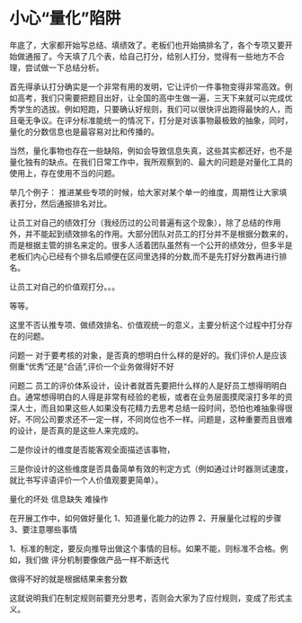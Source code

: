 # 小心“量化”陷阱

年底了，大家都开始写总结、填绩效了。老板们也开始搞排名了，各个专项又要开始做通报了。今天填了几个表，给自己打分，给别人打分，觉得有一些地方不合理，尝试做一下总结分析。

首先得承认打分确实是一个非常有用的发明，它让评价一件事物变得非常高效。例如高考，我们只需要把题目出好，让全国的高中生做一遍，三天下来就可以完成优秀学生的选拔。例如短跑，只要确认好规则，我们可以很快评出跑得最快的人，而且毫无争议。在评分标准能统一的情况下，打分是对该事物最极致的抽象，同时，量化的分数信息也是最容易对比和传播的。

当然，量化事物也存在一些缺陷，例如会导致信息失真，这些其实都还好，也不是量化独有的缺点。在我们日常工作中，我所观察到的、最大的问题是对量化工具的使用上，存在使用不当的问题。

举几个例子：
推进某些专项的时候，给大家对某个单一的维度，周期性让大家填表打分，然后通报排名对比。

让员工对自己的绩效打分（我经历过的公司普遍有这个现象），除了总结的作用外，并不能起到绩效排名的作用。大部分团队对员工的打分并不是根据分数来的，而是根据主管的排名来定的。很多人活着团队虽然有一个公开的绩效分，但多半是老板们内心已经有个排名后顺便在区间里选择的分数,而不是先打好分数再进行排名。

让员工对自己的价值观打分。。。

等等。

这里不否认推专项、做绩效排名、价值观统一的意义，主要分析这个过程中打分存在的问题。

问题一
对于要考核的对象，是否真的想明白什么样的是好的。我们评价人是应该侧重“优秀”还是“合适”,评价一个业务做得好不好

问题二
员工的评价体系设计，设计者就首先要把什么样的人是好员工想得明明白白。通常想得明白的人得是非常有经验的老板，或者在业务层面摸爬滚打多年的资深人士，而且如果这些人如果没有花精力去思考总结一段时间，恐怕也难抽象得很好。不同公司要求还不一定一样，不同岗位也不一样。问题是，这种重要而且很难的设计，是否真的是这些人来完成的。



二是你设计的维度是否能客观全面描述该事物，

三是你设计的这些维度是否具备简单有效的判定方式（例如通过计时器测试速度，就比书写评语评价一个人价值观要更简单）。





量化的坏处
信息缺失
难操作

在开展工作中，如何做好量化
1、知道量化能力的边界
2、开展量化过程的步骤
3、要注意哪些事情

1、标准的制定，要反向推导出做这个事情的目标。如果不能，则标准不合格。例如，我们做
评分机制要像做产品一样不断迭代

做得不好的就是根据结果来套分数

这就说明我们在制定规则前要充分思考，否则会大家为了应付规则，变成了形式主义。
